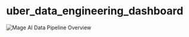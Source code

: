 # uber_data_engineering_dashboard

![Mage AI Data Pipeline Overview](https://drive.google.com/file/d/1jfxQF6glRXhXyKflZjBn-TJqMLCbtO4c/view?usp=sharing)
